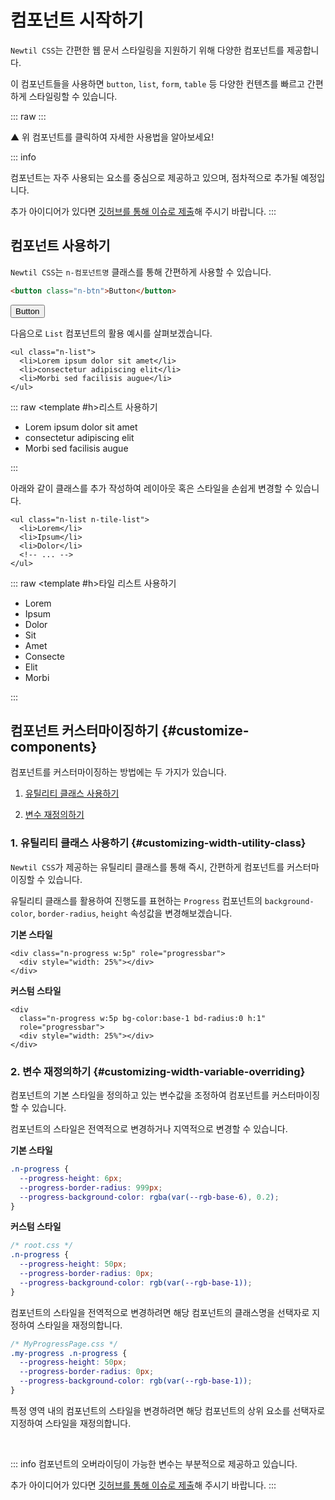 <script setup>
import ExampleSection from "../components/demo/ExampleSection.vue";
import ComponentList from "../components/demo/NewtilComponentOverview.vue";
</script>

# 컴포넌트 시작하기

`Newtil CSS`는 간편한 웹 문서 스타일링을 지원하기 위해 다양한 컴포넌트를 제공합니다.

이 컴포넌트들을 사용하면 `button`, `list`, `form`, `table` 등 다양한 컨텐츠를 빠르고 간편하게 스타일링할 수 있습니다.

::: raw
<ComponentList />
:::

<p class="color:base-5">▲ 위 컴포넌트를 클릭하여 자세한 사용법을 알아보세요!</p>

::: info

컴포넌트는 자주 사용되는 요소를 중심으로 제공하고 있으며, 점차적으로 추가될 예정입니다.

추가 아이디어가 있다면 [깃허브를 통해 이슈로 제출](https://github.com/newlecture-corp/newtil-css/issues/new?assignees=&labels=feature&projects=&template=%EA%B8%B0%EB%8A%A5-%EC%9A%94%EC%B2%AD.md&title=feature%3A+)해 주시기 바랍니다.
:::

## 컴포넌트 사용하기

`Newtil CSS`는 `n-컴포넌트명` 클래스를 통해 간편하게 사용할 수 있습니다.

```html
<button class="n-btn">Button</button>
```

<ExampleSection class="mb:10">
  <template #h>버튼 사용하기</template>
  <button class="n-btn">Button</button>
</ExampleSection>

다음으로 `List` 컴포넌트의 활용 예시를 살펴보겠습니다.

```html{1}
<ul class="n-list">
  <li>Lorem ipsum dolor sit amet</li>
  <li>consectetur adipiscing elit</li>
  <li>Morbi sed facilisis augue</li>
</ul>
```

::: raw
<ExampleSection>
<template #h>리스트 사용하기</template>

  <ul class="n-list">
    <li>Lorem ipsum dolor sit amet</li>
    <li>consectetur adipiscing elit</li>
    <li>Morbi sed facilisis augue</li>
  </ul>
</ExampleSection>
:::

아래와 같이 클래스를 추가 작성하여 레이아웃 혹은 스타일을 손쉽게 변경할 수 있습니다.

```html{1}
<ul class="n-list n-tile-list">
  <li>Lorem</li>
  <li>Ipsum</li>
  <li>Dolor</li>
  <!-- ... -->
</ul>
```

::: raw
<ExampleSection>
<template #h>타일 리스트 사용하기</template>

  <ul class="n-list n-tile-list">
    <li>Lorem</li>
    <li>Ipsum</li>
    <li>Dolor</li>
    <li>Sit</li>
    <li>Amet</li>
    <li>Consecte</li>
    <li>Elit</li>
    <li>Morbi</li>
  </ul>
</ExampleSection>
:::

## 컴포넌트 커스터마이징하기 {#customize-components}

컴포넌트를 커스터마이징하는 방법에는 두 가지가 있습니다.

1. [유틸리티 클래스 사용하기](#customizing-width-utility-class)
   <!-- 유틸리티 클래스를 사용하여 즉시, 간편하게 스타일을 적용할 수 있습니다. -->

2. [변수 재정의하기](#customizing-width-variable-overriding)
   <!-- 전역적으로 동일한 모든 컴포넌트에 혹은 2. 특정 영역 안에서 바꿀 수 있따 -->

### 1. 유틸리티 클래스 사용하기 {#customizing-width-utility-class}

`Newtil CSS`가 제공하는 유틸리티 클래스를 통해 즉시, 간편하게 컴포넌트를 커스터마이징할 수 있습니다.

유틸리티 클래스를 활용하여 진행도를 표현하는 `Progress` 컴포넌트의 `background-color`, `border-radius`, `height` 속성값을 변경해보겠습니다.

**기본 스타일**

<ExampleSection>
  <div class="n-progress w:5p" role="progressbar">
    <div style="width: 25%"></div>
  </div>
</ExampleSection>

```html{1}
<div class="n-progress w:5p" role="progressbar">
  <div style="width: 25%"></div>
</div>
```

**커스텀 스타일**

<ExampleSection>
  <div class="n-progress w:5p bg-color:base-1 bd-radius:0 h:1" role="progressbar">
    <div style="width: 25%"></div>
  </div>
</ExampleSection>

```html{2}
<div
  class="n-progress w:5p bg-color:base-1 bd-radius:0 h:1"
  role="progressbar">
  <div style="width: 25%"></div>
</div>
```

<Link :text="'유틸리티 클래스 자세하게 알아보기'" :link="'./getting-started-utility'" />

### 2. 변수 재정의하기 {#customizing-width-variable-overriding}

컴포넌트의 기본 스타일을 정의하고 있는 변수값을 조정하여 컴포넌트를 커스터마이징할 수 있습니다.

컴포넌트의 스타일은 전역적으로 변경하거나 지역적으로 변경할 수 있습니다.

<!-- 변수값을 조정하여 스타일을 재정의하는 방법에는 다음 두 가지가 있습니다.

2-1. 컴포넌트 스타일을 전역적으로 바꾸기 <br>
2-2. 특정 영역 내의 컴포넌트 스타일 바꾸기 -->

**기본 스타일**

<ExampleSection>
  <div class="n-progress w:5p" role="progressbar">
    <div style="width: 25%"></div>
  </div>
</ExampleSection>

```css
.n-progress {
  --progress-height: 6px;
  --progress-border-radius: 999px;
  --progress-background-color: rgba(var(--rgb-base-6), 0.2);
}
```

**커스텀 스타일**

<ExampleSection>
  <div class="n-progress w:5p custom-progress" role="progressbar">
    <div style="width: 25%"></div>
  </div>
</ExampleSection>

```css
/* root.css */
.n-progress {
  --progress-height: 50px;
  --progress-border-radius: 0px;
  --progress-background-color: rgb(var(--rgb-base-1));
}
```

컴포넌트의 스타일을 전역적으로 변경하려면 해당 컴포넌트의 클래스명을 선택자로 지정하여 스타일을 재정의합니다.

```css
/* MyProgressPage.css */
.my-progress .n-progress {
  --progress-height: 50px;
  --progress-border-radius: 0px;
  --progress-background-color: rgb(var(--rgb-base-1));
}
```

특정 영역 내의 컴포넌트의 스타일을 변경하려면 해당 컴포넌트의 상위 요소를 선택자로 지정하여 스타일을 재정의합니다.

<Link :text="'CSS 변수 자세하게 알아보기'" :link="'./css-variable-list'" />

<br>

::: info
컴포넌트의 오버라이딩이 가능한 변수는 부분적으로 제공하고 있습니다.

추가 아이디어가 있다면 [깃허브를 통해 이슈로 제출](https://github.com/newlecture-corp/newtil-css/issues/new?assignees=&labels=feature&projects=&template=%EA%B8%B0%EB%8A%A5-%EC%9A%94%EC%B2%AD.md&title=[ComponentName]%3A+)해 주시기 바랍니다.
:::

<style scoped>
  .custom-progress {
  --progress-height: 50px;
  --progress-border-radius: 0px;
  --progress-background-color: rgb(var(--rgb-base-1));
  }
</style>
